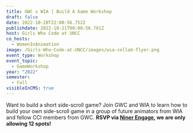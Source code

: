 ```yaml
---
title: GWC x WIA | Build A Game Workshop
draft: false
date: 2022-10-20T22:00:56.752Z
publishdate: 2022-10-21T00:00:56.761Z
host: Girls Who Code at UNCC
co_hosts:
  - WomenInAnimation
image: /Girls-Who-Code-at-UNCC/images/wia-collab-flyer.png
event_type: Workshop
event_topic:
  - GameWorkshop
year: "2022"
semester:
  - Fall
visibleInCMS: true
---
```

W﻿ant to build a short side-scroll game? Join GWC and WIA to learn how to build your own side-scroll game in a group of future animators from WIA and fellow CCI members from GWC. **RSVP via [Niner Engage](https://ninerengage.uncc.edu/organization/gwcuncc), we are only allowing 12 spots!**